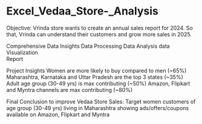 # Excel_Vedaa_Store-_Analysis

Objective: 
Vrinda store wants to create an annual sales report for 2024. 
So that, Vrinda can understand their customers and grow 
more sales in 2025. 

Comprehensive Data Insights 
Data Processing 
Data Analysis 
data Visualization   
Report 

Project Insights 
Women are more likely to buy compared to men (~65%) 
Maharashtra, Karnataka and Uttar Pradesh are the top 3 
states (~35%) 
Adult age group (30-49 yrs) is max contributing (~50%) 
Amazon, Flipkart and Myntra channels are max contributing 
(~80%) 

Final Conclusion to improve Vedaa Store 
Sales: 
Target women customers of age group (30-49 yrs) living in 
Maharashtra showing ads/offers/coupons available on 
Amazon, Flipkart and Myntra 

